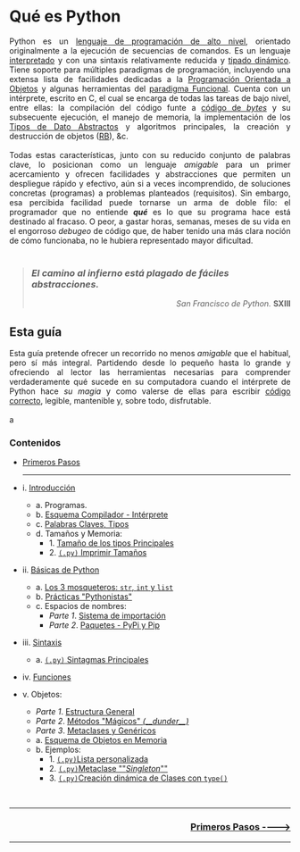 # Qué es Python
<div style="text-align: justify">Python es un <a href="https://es.wikipedia.org/wiki/Lenguaje_de_alto_nivel">lenguaje de programación de alto nivel</a>, orientado originalmente a la ejecución de secuencias de comandos. Es un lenguaje <a href="https://es.wikipedia.org/wiki/Int%C3%A9rprete_(inform%C3%A1tica)">interpretado</a> y con una sintaxis relativamente reducida y <a href="https://es.wikipedia.org/wiki/Tipado_din%C3%A1mico">tipado dinámico</a>. Tiene soporte para múltiples paradigmas de programación, incluyendo una extensa lista de facilidades dedicadas a la <a href ="https://es.wikipedia.org/wiki/Programaci%C3%B3n_orientada_a_objetos">Programación Orientada a Objetos</a> y algunas herramientas del <a href="https://es.wikipedia.org/wiki/Programaci%C3%B3n_funcional">paradigma Funcional</a>. Cuenta con un intérprete, escrito en C, el cual se encarga de todas las tareas de bajo nivel, entre ellas: la compilación del código funte a <a href="https://es.wikipedia.org/wiki/Bytecode">código de <i>bytes</i></a> y su subsecuente ejecución, el manejo de memoria, la implementación de los <a href="https://es.wikipedia.org/wiki/Tipo_de_dato_abstracto">Tipos de Dato Abstractos</a> y algoritmos principales, la creación y destrucción de objetos (<a href="https://es.wikipedia.org/wiki/Recolector_de_basura">RB</a>), &c.</div><br>

<div style="text-align: justify">Todas estas características, junto con su reducido conjunto de palabras clave, lo posicionan como un lenguaje <i>amigable</i> para un primer acercamiento y ofrecen facilidades y abstracciones que permiten un despliegue rápido y efectivo, aún si a veces incomprendido, de soluciones concretas (programas) a problemas planteados (requisitos). Sin embargo, esa percibida facilidad puede tornarse un arma de doble filo: el programador que no entiende <b><i>qué</b></i> es lo que su programa hace está destinado al fracaso. O peor, a gastar horas, semanas, meses de su vida en el engorroso <i>debugeo</i> de código que, de haber tenido una más clara noción de cómo funcionaba, no le hubiera representado mayor dificultad.</div><br>

    
> ### ***El camino al infierno está plagado de fáciles abstracciones.***
><div style="text-align: right"><i> San Francisco de Python. </i><b>SXIII</b></div>


## Esta guía
<div style="text-align: justify">
Esta guía pretende ofrecer un recorrido no menos <i>amigable</i> que el habitual, pero sí más integral. Partidendo desde lo pequeño hasta lo grande y ofreciendo al lector las herramientas necesarias para comprender verdaderamente qué sucede en su computadora cuando el intérprete de Python hace <i>su magia</i> y como valerse de ellas para escribir <a href="https://es.wikipedia.org/wiki/Correctitud">código correcto</a>, legible, mantenible y, sobre todo, disfrutable. 
</div><br>

<div style="text-align: justify">
a
</div>

### Contenidos


-    [Primeros Pasos](/0.%20Primeros%20Pasos.md)<hr>

- i.    [Introducción](/i.%20Introduccion.md)
    - a.    Programas.
    - b.    [Esquema Compilador - Intérprete](/i.a%20Esquema%20Compilador%20-%20Interprete.png)
    - c.    [Palabras Claves, Tipos](/i.b%20Palabras%20Claves,%20Tipos.md)
    - d.    Tamaños y Memoria:
        - 1\.    [Tamaño de los tipos Principales]()
        - 2\.    [`(.py)` Imprimir Tamaños]()        
- ii.   [Básicas de Python]()
    - a.    [Los 3 mosqueteros: `str`, `int` y `list`]()
    - b.    [Prácticas "Pythonistas"]()
    - c.    Espacios de nombres:
        - _Parte 1_.    [Sistema de importación]()
        - _Parte 2_.    [Paquetes - PyPi y Pip]()                
- iii.  [Sintaxis](/iii.%20Sintaxis.md)
    - a.    [`(.py)` Sintagmas Principales](/iii.a%20Sintagmas%20Principales.py)
- iv.   [Funciones](/iv.%20Funciones.md)
- v.    Objetos:
    - _Parte 1_. [Estructura General]()
    - _Parte 2_. [Métodos "Mágicos" *(\_\_dunder\_\_)*]()
    - _Parte 3_. [Metaclases y Genéricos]() 
    - a.   [Esquema de Objetos en Memoria](/vi.%20Esquema%20de%20Objetos%20en%20Memoria.png)
    - b.   Ejemplos:
        - 1\.    [`(.py)`Lista personalizada]()
        - 2\.    [`(.py)`Metaclase ""*Singleton*""]()
        - 3\.    [`(.py)`Creación dinámica de Clases con `type()`]()  
<br>
<hr>
<div style="text-align: right">
<h3><a href="./0. Primeros Pasos.md"> Primeros Pasos ----> </a>
</h3></div><hr>

